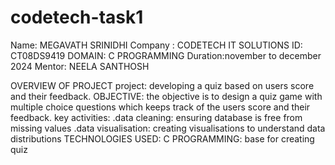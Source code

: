# codetech-task1
Name: MEGAVATH SRINIDHI
Company : CODETECH IT SOLUTIONS
ID: CT08DS9419
DOMAIN: C PROGRAMMING
Duration:november to december 2024
Mentor: NEELA SANTHOSH

 OVERVIEW OF PROJECT
            project: developing a quiz based on users score and their feedback.
            OBJECTIVE: the objective is to design a quiz game with multiple choice questions which keeps track of the users score and their feedback.
            key activities:
            .data cleaning: ensuring database is free from missing values
            .data visualisation: creating visualisations to understand data distributions
            TECHNOLOGIES USED:
            C PROGRAMMING: base for creating quiz
            
